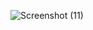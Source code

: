 ![Screenshot (11)](https://github.com/user-attachments/assets/8b1957ac-c816-4e66-a833-1e3a8b0e8d70)



